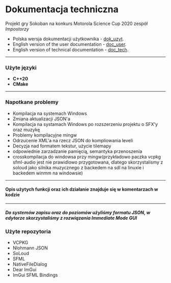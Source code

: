 # Dokumentacja techniczna

Projekt gry Sokoban na konkurs Motorola Science Cup 2020 
zespół *Impostorzy*

- Polska wersja dokumentacji użytkownika - [dok_uzyt](./dok_uzyt.md).
- English version of the user documentation - [doc_user](./doc_user.md).
- English version of technical documentation - [doc_tech](./doc_tech.md).

***
### Użyte języki 
- **C++20**
- **CMake**


***

### Napotkane problemy

- Kompilacja na systemach Windows
- Zmiana aktualizacji JSON'a
- Kompilacja na systamach Windows po rozszerzeniu projektu o SFX'y oraz muzykę
- Problemy kompilacyjne mingw
- Odrzucenie XML'a na rzecz JSON do kompliowania leveli
- Decyzja nad formatem tekstur, użycie tilemapy
- odpowiednie zarzadzanie pamięcią, semantyka przenoszenia
-  crosskompilacja do windowsa przy mingw(przykładowo paczka vcpkg sfml-audio jest nie prawidlowo przygotowana, dlatego     skorzystalismy z soloud jako silnika muzycznego z backedem na sdl na linuxie i backedem winmm na windowsie)
 


***

#### Opis użytych funkcji oraz ich działanie znajduje się w komentarzach w kodzie 

***
##### Do systemów zapisu oraz do poziomów użyliśmy formatu JSON, w edytorze skorzystaliśmy z rozwiązania Immediate Mode GUI

### Użyte repozytoria

- VCPKG
- Nlohmann JSON
- SoLoud
- SFML
- NativeFileDialog
- Dear ImGui 
- ImGui SFML Bindings

